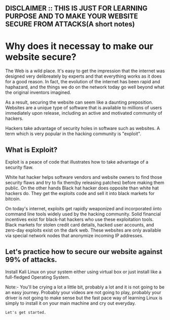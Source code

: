 ## DISCLAIMER :: THIS IS JUST FOR LEARNING PURPOSE AND TO MAKE YOUR WEBSITE SECURE FROM ATTACKS(A short notes)

# Why does it necessay to make our website secure?

The Web is a wild place. It's easy to get the impression that the internet was designed very delibreately by experts and that everything works as it does for a good reason. In fact, the evolution of the internet has been rapid and haphazard, and the things we do on the network today go well beyond what the original inventors imagined.

As a result, securing the website can seem like a daunting preposition. Websites are a unique type of software that is available to millions of users immediately upon release, including an active and motivated community of hackers.

Hackers take advantage of security holes in software such as websites. A term which is very popular in the hacking community is "exploit".

## What is Exploit?

Exploit is a peace of code that illustrates how to take advantage of a security flaw.

White hat hacker helps software vendors and website owners to find those security flaws and try to fix them(by releasing patches) before making them public. On the other hands Black hat hacker does opposite than white hat hackers do. They get the exploits code and sell it into black markets for bitcoin.

On today's internet, exploits get rapidly weaponized and incorporated iinto command line tools widely used by the hacking community. Solid financial incentives exist for black-hat hackers who use these exploitation tools. Black markets for stolen credit card details, hacked user accounts, and zero-day exploits exist on the dark web. These websites are only available via special network nodes that anonymize incoming IP addresses.

## Let's practice how to secure our website against 99% of attacks.

Install Kali Linux on your system either using virtual box or just install like a full-fledged Operating System.

Note:- You'll be crying a lot a little bit, probably a lot and it is not going to be an easy journey. Probably your videos are not going to play, probably your driver is not going to make sense but the fast pace way of learning Linux is simply to install it on your main machine and cry out everyday.

<code>Let's get started.</code>
